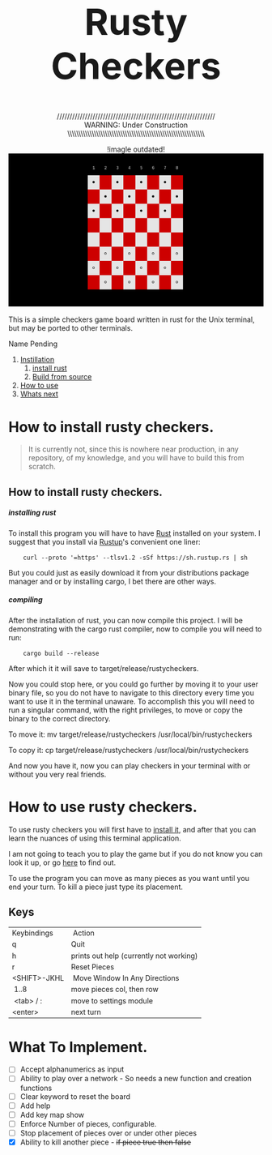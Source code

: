 <!-- https://codinhood.com/nano/git/center-images-text-github-readme-->
<h1 align="center" style="font-size:72px">Rusty Checkers</h1>

<p align="center">
//////////////////////////////////////////////////////////////<br>
WARNING: Under Construction<br>
\\\\\\\\\\\\\\\\\\\\\\\\\\\\\\\\\\\\\\\\\\\\\\\\\\\\\\\\\\\\\\
</p>



<!--https://stackoverflow.com/questions/12090472/how-do-i-center-an-image-in-the-readme-md-file-on-github-->
<p align="center">
        !imagle outdated!<br>
        <img src="./topreadmepicture.png" alt="image">
</p>


This is a simple checkers game board written in rust for the Unix terminal, but
may be ported to other terminals.

Name Pending

1. [Instillation](#install)
    1. [install rust](#install)
    1. [Build from source](#building)
2. [How to use](#use)
3. [Whats next](#future)


# How to install rusty checkers.<a name="install"></a>

> It is currently not, since this is nowhere near production, in any
> repository, of my knowledge, and you will have to build this from scratch.


## How to install rusty checkers.<a name="install"></a>

<h5>installing rust</h5><a name="getrust"></a>

To install this program you will have to have [Rust](https://www.rust-lang.org/) 
installed on your system.
I suggest that you install via [Rustup](https://rustup.rs/)'s convenient one
liner:

        curl --proto '=https' --tlsv1.2 -sSf https://sh.rustup.rs | sh

But you could just as easily download it from your distributions package manager
and or by installing cargo, I bet there are other ways.


<h5>compiling</h5><a name="building"></a>

After the installation of rust, you can now compile this project.
I will be demonstrating with the cargo rust compiler, now to compile you will
need to run:

        cargo build --release

After which it it will save to target/release/rustycheckers.

Now you could stop here, or you could go further by moving it to your user binary
file, so you do not have to navigate to this directory every time you want to
use it in the terminal unaware. To accomplish this you will need to run a
singular command, with the right privileges, to move or copy the binary to the
correct directory.

To move it:
        mv target/release/rustycheckers /usr/local/bin/rustycheckers

To copy it:
        cp target/release/rustycheckers /usr/local/bin/rustycheckers

And now you have it, now you can play checkers in your terminal with or without
you very real friends.


# How to use rusty checkers.<a name="use"></a>

To use rusty checkers you will first have to [install it](#install), and after
that you can learn the nuances of using this terminal application.

I am not going to teach you to play the game but if you do not know you can look
it up, or go [here](https://duckduckgo.com/) to find out.

To use the program you can move as many pieces as you want until you end your
turn. To kill a piece just type its placement.

## Keys<a name="keybinds"></a>

<p align="center">
<table>
<tbody>
        <tr>
                <td>Keybindings<br></td>
                <td>&nbsp;Action</td>
        </tr><tr>
                <td>q</td>
                <td>Quit <br></td>
        </tr><tr>
                <td>h <br></td>
                <td>prints out help (currently not working) <br></td>
        </tr><tr>
                <td>r<br></td>
                <td>Reset Pieces <br></td>
        </tr><tr>
                <td>&lt;SHIFT&gt;-JKHL<br></td>
                <td>&nbsp;Move Window In Any Directions<br></td>
        </tr><tr>
                <td>&nbsp;1..8</td>
                <td>move pieces col, then row <br></td>
        </tr><tr>
                <td>&nbsp;&lt;tab&gt; / :<br></td>
                <td>move to settings module<br></td>
        </tr><tr>
                <td>&lt;enter&gt;</td>
                <td>next turn <br></td>
        </tr>
</tbody>
</table>
</p>


# What To Implement.<a name="future">

- [ ] Accept alphanumerics as input
- [ ] Ability to play over a network
        - So needs a new function and creation functions
- [ ] Clear keyword to reset the board
- [ ] Add help
- [ ] Add key map show
- [ ] Enforce Number of pieces, configurable.
- [ ] Stop placement of pieces over or under other pieces 
- [X] Ability to kill another piece - ~~if piece true then false~~
